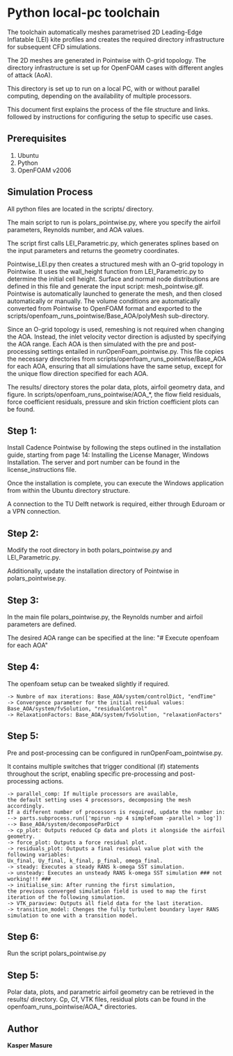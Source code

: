 # Python local-pc toolchain

The toolchain automatically meshes parametrised 2D Leading-Edge Inflatable (LEI) kite profiles and creates the required directory infrastructure for subsequent CFD simulations.

The 2D meshes are generated in Pointwise with O-grid topology. The directory infrastructure is set up for OpenFOAM cases with different angles of attack (AoA).

This directory is set up to run on a local PC, with or without parallel computing, depending on the availability of multiple processors.

This document first explains the process of the file structure and links. followed by instructions for configuring the setup to specific use cases.


## Prerequisites

1. Ubuntu
2. Python
3. OpenFOAM v2006


## Simulation Process

All python files are located in the scripts/ directory.

The main script to run is polars_pointwise.py, where you specify the airfoil parameters, Reynolds number, and AOA values.

The script first calls LEI_Parametric.py, which generates splines based on the input parameters and returns the geometry coordinates.

Pointwise_LEI.py then creates a structured mesh with an O-grid topology in Pointwise.
It uses the wall_height function from LEI_Parametric.py to determine the initial cell height.
Surface and normal node distributions are defined in this file and generate the input script: mesh_pointwise.glf.
Pointwise is automatically launched to generate the mesh, and then closed automatically or manually.
The volume conditions are automatically converted from Pointwise to OpenFOAM format and exported to the scripts/openfoam_runs_pointwise/Base_AOA/polyMesh sub-directory.

Since an O-grid topology is used, remeshing is not required when changing the AOA. Instead, the inlet velocity vector direction is adjusted by specifying the AOA range.
Each AOA is then simulated with the pre and post-processing settings entailed in runOpenFoam_pointwise.py.
This file copies the necessary directories from scripts/openfoam_runs_pointwise/Base_AOA for each AOA, ensuring that all simulations have the same setup, except for the unique flow direction specified for each AOA.

The results/ directory stores the polar data, plots, airfoil geometry data, and figure.
In scripts/openfoam_runs_pointwise/AOA_*, the flow field residuals, force coefficient residuals, pressure and skin friction coefficient plots can be found.


## Step 1:

Install Cadence Pointwise by following the steps outlined in the installation guide, starting from page 14: Installing the License Manager, Windows Installation.
The server and port number can be found in the license_instructions file.

Once the installation is complete, you can execute the Windows application from within the Ubuntu directory structure.

A connection to the TU Delft network is required, either through Eduroam or a VPN connection.


## Step 2:

Modify the root directory in both polars_pointwise.py and LEI_Parametric.py.

Additionally, update the installation directory of Pointwise in polars_pointwise.py.


## Step 3:

In the main file polars_pointwise.py, the Reynolds number and airfoil parameters are defined.

The desired AOA range can be specified at the line: "# Execute openfoam for each AOA"


## Step 4:

The openfoam setup can be tweaked slightly if required.

    -> Numbre of max iterations: Base_AOA/system/controlDict, "endTime"
    -> Convergence parameter for the initial residual values: Base_AOA/system/fvSolution, "residualControl"
    -> RelaxationFactors: Base_AOA/system/fvSolution, "relaxationFactors"


## Step 5:

Pre and post-processing can be configured in runOpenFoam_pointwise.py.

It contains multiple switches that trigger conditional (if) statements throughout the script, enabling specific pre-processing and post-processing actions.

    -> parallel_comp: If multiple processors are available,
    the default setting uses 4 processors, decomposing the mesh accordingly.
    If a different number of processors is required, update the number in:
    --> parts.subprocess.run(['mpirun -np 4 simpleFoam -parallel > log'])
    --> Base_AOA/system/decomposeParDict
    -> cp_plot: Outputs reduced Cp data and plots it alongside the airfoil geometry.
    -> force_plot: Outputs a force residual plot.
    -> residuals_plot: Outputs a final residual value plot with the following variables:
    Ux_final, Uy_final, k_final, p_final, omega_final.
    -> steady: Executes a steady RANS k-omega SST simulation.
    -> unsteady: Executes an unsteady RANS k-omega SST simulation ### not working!!! ###
    -> initialise_sim: After running the first simulation,
    the previous converged simulation field is used to map the first iteration of the following simulation.
    -> VTK_paraview: Outputs all field data for the last iteration.
    -> transition_model: Chenges the fully turbulent boundary layer RANS simulation to one with a transition model.


## Step 6:

Run the script polars_pointwise.py


## Step 5:

Polar data, plots, and parametric airfoil geometry can be retrieved in the results/ directory.
Cp, Cf, VTK files, residual plots can be found in the openfoam_runs_pointwise/AOA_* directories.


## Author

**Kasper Masure**